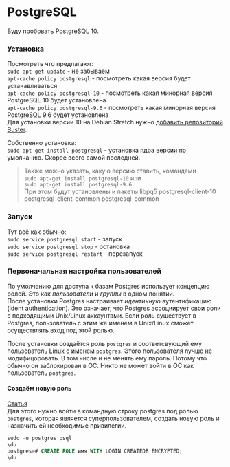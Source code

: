 # PostgreSQL
Буду пробовать PostgreSQL 10.

### Установка
Посмотреть что предлагают:  
`sudo apt-get update` - не забываем  
`apt-cache policy postgresql` - посмотреть какая версия будет устанавливаться  
`apt-cache policy postgresql-10` - посмотреть какая минорная версия PostgreSQL 10 будет установлена  
`apt-cache policy postgresql-9.6` - посмотреть какая минорная версия PostgreSQL 9.6 будет установлена  
Для установки версии 10 на Debian Stretch нужно [добавить репозиторий Buster](README.md#Добавление-репозитория-buster).  

Собственно установка:  
`sudo apt-get install postgresql` - установка ядра версии по умолчанию. Скорее всего самой последней.  
> Также можно указать, какую версию ставить, командами  
> `sudo apt-get install postgresql-10` или  
> `sudo apt-get install postgresql-9.6`  
При этом будут установлены и пакеты libpq5 postgresql-client-10 postgresql-client-common postgresql-common  

### Запуск
Тут всё как обычно:  
`sudo service postgresql start` - запуск  
`sudo service postgresql stop` - остановка  
`sudo service postgresql restart` - перезапуск  

### Первоначальная настройка пользователей
По умолчанию для доступа к базам Postgres использует концепцию ролей. Это как _пользователи_ и _группы_ в одном понятии.  
После установки Postgres настраивает _идентичную_ аутентификацию (ident authentication). Это означает, что Postgres ассоциирует свои роли с подходящими Unix/Linux аккаунтами. Если роль существует в Postgres, пользователь с этим же именем в Unix/Linux сможет осуществлять вход под этой ролью.  

После установки создаётся роль `postgres` и соответсвующий ему пользователь Linux с именем `postgres`. Этого пользователя лучше не модифицоровать. В том числе и не менять ему пароль. Потому что обычно он заблокирован в ОС. Никто не может войти в ОС как пользователь `postgres`.  

#### Создаём новую роль
[Статья](https://postgrespro.ru/docs/postgresql/9.6/sql-createrole)  
Для этого нужно войти в командную строку postgres под ролью `postgres`, которая является суперпользователем, создать новую роль и назначить ей необходимые привилегии.  
```sql
sudo -u postgres psql
\du
postgres=# CREATE ROLE имя WITH LOGIN CREATEDB ENCRYPTED;
\du
```
